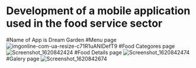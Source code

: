 # Development of a mobile application used in the food service sector
#Name of App is Dream Garden
#Menu page
![imgonline-com-ua-resize-c71R1uANIDefT9](https://user-images.githubusercontent.com/81712603/123288385-93300680-d520-11eb-8d68-ba2b1ccc9207.jpg)
#Food Categores page
![Screenshot_1620842424](https://user-images.githubusercontent.com/81712603/123289231-51ec2680-d521-11eb-814d-dfc7fe1aaaf7.png)
#Food Details page
![Screenshot_1620842474](https://user-images.githubusercontent.com/81712603/123289175-439e0a80-d521-11eb-8842-fece351394d1.png)
#Galery page
![Screenshot_1620842674](https://user-images.githubusercontent.com/81712603/123288918-08034080-d521-11eb-9fa6-a636d090ee4c.png)
